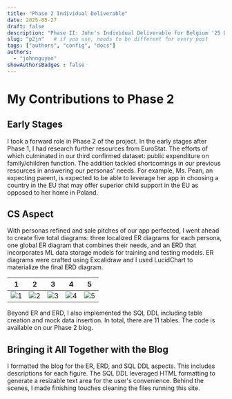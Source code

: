 ```yaml
---
title: "Phase 2 Individual Deliverable"
date: 2025-05-27
draft: false
description: "Phase II: John's Individual Deliverable for Belgium '25 Dialogue of Civilizations"
slug: "p2jn"   # if you use, needs to be different for every post
tags: ["authors", "config", "docs"]
authors:
  - "johnnguyen"
showAuthorsBadges : false
---
```


# My Contributions to Phase 2

## Early Stages

I took a forward role in Phase 2 of the project. In the early stages after Phase 1, I had research further resources from EuroStat. The efforts of which culminated in our third confirmed dataset: public expenditure on family/children function. The addition tackled shortcomings in our previous resources in answering our personas' needs. For example, Ms. Pean, an expecting parent, is expected to be able to leverage her app in choosing a country in the EU that may offer superior child support in the EU as opposed to her home in Poland.

## CS Aspect

With personas refined and sale pitches of our app perfected, I went ahead to create five total diagrams: three localized ER diagrams for each persona, one global ER diagram that combines their needs, and an ERD that incorporates ML data storage models for training and testing models. ER diagrams were crafted using Excalidraw and I used LucidChart to materialize the final ERD diagram.

| 1 | 2 | 3 | 4 | 5 |
|------------------------------------|------------------------------------|------------------------------------|------------------------------------|------------------------------------|
| ![1](/P2_ER_CaraDay.png) | ![2](/P2_ER_EuraPean.png) | ![3](/P2_ER_PaulETishan.png) | ![4](/P2_ER_Global.png) | ![5](/P2_ERD_Diagram.png) |

Beyond ER and ERD, I also implemented the SQL DDL including table creation and mock data insertion. In total, there are 11 tables. The code is available on our Phase 2 blog.

## Bringing it All Together with the Blog

I formatted the blog for the ER, ERD, and SQL DDL aspects. This includes descriptions for each figure. The SQL DDL leveraged HTML formatting to generate a resizable text area for the user's convenience. Behind the scenes, I made finishing touches cleaning the files running this site.